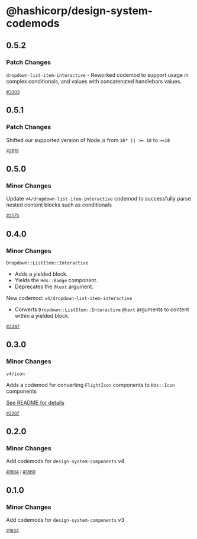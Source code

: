 # @hashicorp/design-system-codemods

## 0.5.2

### Patch Changes

`dropdown-list-item-interactive` - Reworked codemod to support usage in complex conditionals, and values with concatenated handlebars values.

<small class="doc-whats-new-changelog-metadata">[#3303](https://github.com/hashicorp/design-system/pull/3303)</small>

<div class="doc-whats-new-changelog-separator"></div>

## 0.5.1

### Patch Changes

Shifted our supported version of Node.js from `16* || >= 18` to `>=18`

<small class="doc-whats-new-changelog-metadata">[#2619](https://github.com/hashicorp/design-system/pull/2619)</small>

<div class="doc-whats-new-changelog-separator"></div>

## 0.5.0

### Minor Changes

Update `v4/dropdown-list-item-interactive` codemod to successfully parse nested content blocks such as conditionals

<small class="doc-whats-new-changelog-metadata">[#2575](https://github.com/hashicorp/design-system/pull/2575)</small>

<div class="doc-whats-new-changelog-separator"></div>

## 0.4.0

### Minor Changes

`Dropdown::ListItem::Interactive`

- Adds a yielded block.
- Yields the `Hds::Badge` component.
- Deprecates the `@text` argument.

New codemod: `v4/dropdown-list-item-interactive`

- Converts `Dropdown::ListItem::Interactive` `@text` arguments to content within a yielded block.

<small class="doc-whats-new-changelog-metadata">[#2347](https://github.com/hashicorp/design-system/pull/2347)</small>

<div class="doc-whats-new-changelog-separator"></div>

## 0.3.0

### Minor Changes

`v4/icon`

Adds a codemod for converting `FlightIcon` components to `Hds::Icon` components

[See README for details](../packages/codemods/transforms/v4/icon/README.md)

<small class="doc-whats-new-changelog-metadata">[#2207](https://github.com/hashicorp/design-system/pull/2207)</small>

<div class="doc-whats-new-changelog-separator"></div>

## 0.2.0

### Minor Changes

Add codemods for `design-system-components` v4

<small class="doc-whats-new-changelog-metadata">[#1884](https://github.com/hashicorp/design-system/pull/1884) / [#1860](https://github.com/hashicorp/design-system/pull/1860)</small>

<div class="doc-whats-new-changelog-separator"></div>

## 0.1.0

### Minor Changes

Add codemods for `design-system-components` v3

<small class="doc-whats-new-changelog-metadata">[#1634](https://github.com/hashicorp/design-system/pull/1634)</small>

<div class="doc-whats-new-changelog-separator"></div>
